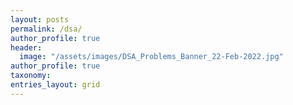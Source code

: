 ```yaml
---
layout: posts
permalink: /dsa/
author_profile: true
header:
  image: "/assets/images/DSA_Problems_Banner_22-Feb-2022.jpg"
author_profile: true
taxonomy: 
entries_layout: grid
---
```

